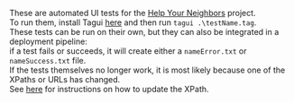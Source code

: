 These are automated UI tests for the [Help Your Neighbors](https://hackmd.io/Tm7phLAWQCyaRnKq62eILw?view) project.  
To run them, install Tagui [here](https://tagui.readthedocs.io/en/latest/setup.html) and then run `tagui .\testName.tag`.  
These tests can be run on their own, but they can also be integrated in a deployment pipeline:  
if a test fails or succeeds, it will create either a `nameError.txt` or `nameSuccess.txt` file.  
If the tests themselves no longer work, it is most likely because one of the XPaths or URLs has changed.  
See [here](https://tagui.readthedocs.io/en/latest/faq.html?highlight=xpath#how-do-i-find-the-xpath-of-a-web-element) for instructions on how to update the XPath.  

